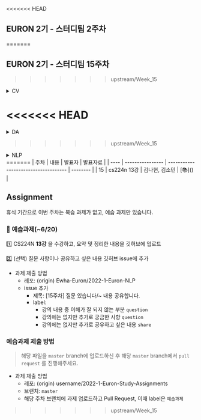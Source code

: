 <<<<<<< HEAD
## EURON 2기 - 스터디팀 2주차
=======
## EURON 2기 - 스터디팀 15주차
>>>>>>> upstream/Week_15
<details>
<summary>CV</summary>
<div markdown="1">       
  
  <br />
  
<<<<<<< HEAD
  | 주차 | 내용             | 발표자                               | 발표자료 |
| ---- | ---------------- | ------------------------------------ | -------- |
| 2    | cs231n 2주차     | 민소연, 안서연                       | [📚]()    |



## Requirements

❗️Local Environment (Jupyter Notebook) 가 아닌  `Google Colab` 을 이용해주세요. ( 미리 설치하실 것은 따로 없으며, Assignment 절차를 따라주시면 됩니다. )

<img width="848" alt="Screenshot 2021-03-21 at 19 53 57" src="https://user-images.githubusercontent.com/49134038/111903237-9086c680-8a84-11eb-8652-19a7668d106a.png">

* 1주차 과제 시 업로드 했던 구글 드라이브의 assignment1을 이용합니다.



## Assignment

* https://cs231n.github.io/assignments2020/assignment1/ 의 `Q1: k-Nearest Neighbor classifier (20 points)` 을 완료해주세요.

  💥 **Submission**



## Submission

> 명시된 파일을 구글 드라이브에서 다운받아 해당 `Week_2`  branch에 업로드하신 후 `pull request` 를 진행해주세요.


1. `knn.ipynb` 을 완료하신 후, `.py` 파일로 변환해서 제출해주세요. (모든 cell을 하나의 py 파일에 합쳐주세요)

2. `k_nearest_neighbor.py` 을 제출해주세요.



## Extra-Credit

* https://github.com/deeplearningzerotoall

  * `lab-02` ~ `lab-05` 을 진행해주세요.
=======
| 주차 | 내용             | 발표자                               | 발표자료 |
| ---- | ---------------- | ------------------------------------ | -------- |
| 15   | cs231n 13주차 | 최지우, 구미진 | [📚]()    |
  
  <br />
  
  ## **Assignment**

### **📍 15주차 예습과제 (~6/20)**

1️⃣ CS231N 13강을 수강하고, 요약 및 정리한 내용을 깃허브에 업로드

2️⃣ (선택) 질문 사항이나 공유하고 싶은 내용 `Ewha-Euron/2022-1-Euron-CV` issue에 추가

**예습과제 제출 방법**

> 해당 파일을 master branch에 업로드하신 후 해당 master branch에서 pull request 를 진행해주세요.
> 

### **📍 14주차 복습과제 (~6/20)**

- [https://cs231n.github.io/assignments2021/assignment3/](https://cs231n.github.io/assignments2021/assignment3/)의 `Q5: Self-Supervised Learning for Image Classification (20 points)` 을 완료해주세요.
    
    1️⃣ `Self_Supervised_Learning.ipynb` 을 완료하신 후, `.py` 파일로 변환해서 제출해주세요. (모든 cell을 하나의 py 파일에 합쳐주세요)
    
    - 파일명: `self_supervised_learning.py`

**복습과제 제출 방법**

> 해당 파일을 Week_15 branch에 업로드하신 후 해당 Week_15 branch에서 pull request 를 진행해주세요.
> 

## **Due**

- 15주차 예습과제
    - **6월 20일**까지 제출합니다.
- 14주차 복습과제
    - **6월 20일**까지 제출합니다.
>>>>>>> upstream/Week_15
  
</div>
</details>

<<<<<<< HEAD
=======

<details>
<summary>DA</summary>
<div markdown="1">       

<br />  
  
<br />  
  
| 주차 | 내용         | 발표자                       | 발표자료 |
| ---- | ------------ | ---------------------------- | -------- |
| 13    | 프로젝트 아이데이션 | ALL | [📚]()    |


## 아이데이션 준비해오기 
  
  👉 관심있는 도메인 / 주제 / 데이터 유무 등을 기준으로 ppt 한 장 정도의 발표 분량을 준비해주시면 됩니다. 
  
```
  EX. 이커머스 / H&M kaggle data 로 추천 시스템 구현하기 / 활용 데이터 : https://www.kaggle.com/competitions/h-and-m-personalized-fashion-recommendations
```  
  
  
  
### **📍 복습과제 (~6/20)**
  
👀 6/14 세션 내용에 대한 복습과제 입니다. 아래의 데이콘 대회와 캐글 노트북 중 최소 2개를 골라 필사를 진행해주세요. 
  
  
1️⃣ 로그 분석을 통한 보안 위험도 예측 AI 경진대회 

- basline :  [https://dacon.io/competitions/official/235717/codeshare/2536?page=1&dtype=recent]
- 1등 코드 : [https://dacon.io/competitions/official/235717/codeshare/2679?page=2&dtype=recent]
- keypoint : 딥러닝 방법보단 threshold 의 세부적인 설정이 오히려 성능이 좋았다는 점, 로그 문장 데이터의 전처리 (정규표현식)

2️⃣ 금융문자 분석 경진대회 

- 금융 문자 데이터로 스팸문자를 분류
- baseline : [https://dacon.io/competitions/official/235401/codeshare/629?page=1&dtype=recent]
- keypoint : mecab 전처리

4️⃣ 자연어 기반 기후기술분류 AI 경진대회 

- 기후 기술에 관한 연구개발 문헌을 ‘기후기술분류체계’ 에 맞추어 라벨링하는 알고리즘 개발
- basline : [https://dacon.io/competitions/official/235744/codeshare/2873?page=1&dtype=recent]
- keypoint : okt 전처리, 불용어 제거

5️⃣ Covid Literature clustering 

- [https://www.kaggle.com/code/maksimeren/covid-19-literature-clustering]
- keypoint : PCA, 문서 clustering , Topic Modeling on Each Cluster
  
  
  
**복습과제 제출 방법**

> 해당 파일을 Assignment 레포지토리 `Week_15` branch에 업로드하신 후 해당 `Week_15` branch에서 pull request를 진행해주세요.
> 


  
### Due 

  
* Review
  - **6월 20일**까지 제출합니다.
  
  
</div>
</details>


>>>>>>> upstream/Week_15
<details>
<summary>NLP</summary>
<div markdown="1">       


<<<<<<< HEAD

</div>
</details>
=======
| 주차 | 내용             | 발표자                               | 발표자료 |
| ---- | ---------------- | ------------------------------------ | -------- |
| 15    | cs224n 13강     | 김나현, 김소민          | [📚]()    |

## Assignment

휴식 기간으로 이번 주차는 복습 과제가 없고, 예습 과제만 있습니다.
  
### 📍 예습과제(~6/20)
  
1️⃣ CS224N **13강** 을 수강하고, 요약 및 정리한 내용을 깃허브에 업로드

2️⃣ (선택) 질문 사항이나 공유하고 싶은 내용 깃허브 issue에 추가
- 과제 제출 방법
    - 레포: (origin) Ewha-Euron/2022-1-Euron-NLP
    - issue 추가
        - 제목: [15주차] 질문 있습니다/~ 내용 공유합니다.
        - label:
            - 강의 내용 중 이해가 잘 되지 않는 부분 `question`
            - 강의에는 없지만 추가로 궁금한 사항 `question`
            - 강의에는 없지만 추가로 공유하고 싶은 내용 `share`

### 예습과제 제출 방법
  
> 해당 파일을 `master` branch에 업로드하신 후 해당 `master`  branch에서  `pull request` 를 진행해주세요.
  
- 과제 제출 방법
    - 레포: (origin) username/2022-1-Euron-Study-Assignments
    - 브랜치: `master`
    - 해당 주차 브랜치에 과제 업로드하고 Pull Request, 이때 label은 `예습과제`
  

</div>
</details>

>>>>>>> upstream/Week_15
